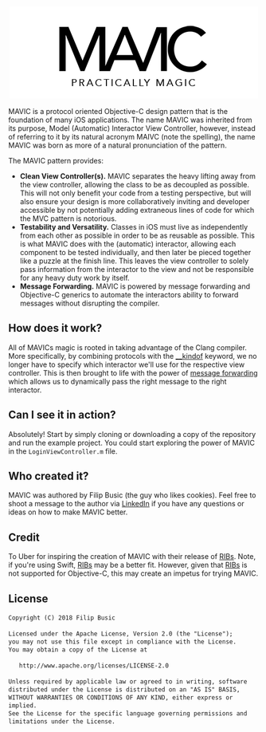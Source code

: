 <p align="center">
<img src="logo.png" alt="MAVIC"/>
</p>

MAVIC is a protocol oriented Objective-C design pattern that is the foundation of many iOS applications. The name MAVIC was inherited from its purpose, Model (Automatic) Interactor View Controller, however, instead of referring to it by its natural acronym MAIVC (note the spelling), the name MAVIC was born as more of a natural pronunciation of the pattern.

The MAVIC pattern provides:
* **Clean View Controller(s).** MAVIC separates the heavy lifting away from the view controller, allowing the class to be as decoupled as possible. This will not only benefit your code from a testing perspective, but will also ensure your design is more collaboratively inviting and developer accessible by not potentially adding extraneous lines of code for which the MVC pattern is notorious.
* **Testability and Versatility.** Classes in iOS must live as independently from each other as possible in order to be as reusable as possible. This is what MAVIC does with the (automatic) interactor, allowing each component to be tested individually, and then later be pieced together like a puzzle at the finish line. This leaves the view controller to solely pass information from the interactor to the view and not be responsible for any heavy duty work by itself.
* **Message Forwarding.** MAVIC is powered by message forwarding and Objective-C generics to automate the interactors ability to forward messages without disrupting the compiler.

## How does it work?

All of MAVICs magic is rooted in taking advantage of the Clang compiler. More specifically, by combining protocols with the [__kindof][1] keyword, we no longer have to specify which interactor we'll use for the respective view controller. This is then brought to life with the power of [message forwarding][2] which allows us to dynamically pass the right message to the right interactor.

## Can I see it in action?

Absolutely! Start by simply cloning or downloading a copy of the repository and run the example project. You could start exploring the power of MAVIC in the `LoginViewController.m` file.

## Who created it?

MAVIC was authored by Filip Busic (the guy who likes cookies). Feel free to shoot a message to the author via [LinkedIn][3] if you have any questions or ideas on how to make MAVIC better.

## Credit

To Uber for inspiring the creation of MAVIC with their release of [RIBs][4]. Note, if you're using Swift, [RIBs][4] may be a better fit. However, given that [RIBs][4] is not supported for Objective-C, this may create an impetus for trying MAVIC.

## License

    Copyright (C) 2018 Filip Busic

    Licensed under the Apache License, Version 2.0 (the "License");
    you may not use this file except in compliance with the License.
    You may obtain a copy of the License at

       http://www.apache.org/licenses/LICENSE-2.0

    Unless required by applicable law or agreed to in writing, software
    distributed under the License is distributed on an "AS IS" BASIS,
    WITHOUT WARRANTIES OR CONDITIONS OF ANY KIND, either express or implied.
    See the License for the specific language governing permissions and
    limitations under the License.
   
   
   
[1]: https://clang.llvm.org/doxygen/classclang_1_1ObjCObjectPointerType.html#af4c50413bd9b87f41d2d57ddc924bb47
[2]: https://developer.apple.com/library/content/documentation/Cocoa/Conceptual/ObjCRuntimeGuide/Articles/ocrtForwarding.html
[3]: https://www.linkedin.com/in/filip-busic
[4]: https://github.com/uber/RIBs

